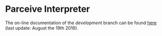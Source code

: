 # Parceive Interpreter

The on-line documentation of the _development_ branch can be found [here](https://wilhelma.github.io/pcvInterpreter/) (last update: August the 19th 2016).
